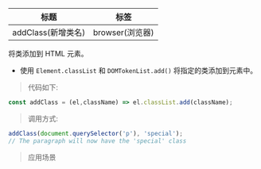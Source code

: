 |  标题   | 标签  |
|  ----  | ----  |
| addClass(新增类名) | browser(浏览器) |

将类添加到 HTML 元素。

* 使用 `Element.classList` 和 `DOMTokenList.add()` 将指定的类添加到元素中。

> 代码如下:

```js
const addClass = (el,className) => el.classList.add(className);
```

> 调用方式:

```js
addClass(document.querySelector('p'), 'special');
// The paragraph will now have the 'special' class
```

> 应用场景